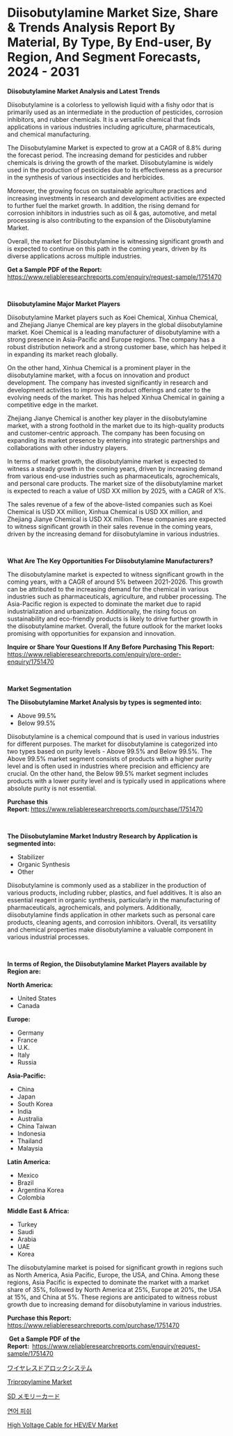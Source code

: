 <p><h1>Diisobutylamine Market Size, Share & Trends Analysis Report By Material, By Type, By End-user, By Region, And Segment Forecasts, 2024 - 2031</h1></p><p><strong>Diisobutylamine Market Analysis and Latest Trends</strong></p>
<p><p>Diisobutylamine is a colorless to yellowish liquid with a fishy odor that is primarily used as an intermediate in the production of pesticides, corrosion inhibitors, and rubber chemicals. It is a versatile chemical that finds applications in various industries including agriculture, pharmaceuticals, and chemical manufacturing.</p><p>The Diisobutylamine Market is expected to grow at a CAGR of 8.8% during the forecast period. The increasing demand for pesticides and rubber chemicals is driving the growth of the market. Diisobutylamine is widely used in the production of pesticides due to its effectiveness as a precursor in the synthesis of various insecticides and herbicides.</p><p>Moreover, the growing focus on sustainable agriculture practices and increasing investments in research and development activities are expected to further fuel the market growth. In addition, the rising demand for corrosion inhibitors in industries such as oil & gas, automotive, and metal processing is also contributing to the expansion of the Diisobutylamine Market.</p><p>Overall, the market for Diisobutylamine is witnessing significant growth and is expected to continue on this path in the coming years, driven by its diverse applications across multiple industries.</p></p>
<p><strong>Get a Sample PDF of the Report:&nbsp;</strong> <a href="https://www.reliableresearchreports.com/enquiry/request-sample/1751470">https://www.reliableresearchreports.com/enquiry/request-sample/1751470</a></p>
<p>&nbsp;</p>
<p><strong>Diisobutylamine Major Market Players</strong></p>
<p><p>Diisobutylamine Market players such as Koei Chemical, Xinhua Chemical, and Zhejiang Jianye Chemical are key players in the global diisobutylamine market. Koei Chemical is a leading manufacturer of diisobutylamine with a strong presence in Asia-Pacific and Europe regions. The company has a robust distribution network and a strong customer base, which has helped it in expanding its market reach globally.</p><p>On the other hand, Xinhua Chemical is a prominent player in the diisobutylamine market, with a focus on innovation and product development. The company has invested significantly in research and development activities to improve its product offerings and cater to the evolving needs of the market. This has helped Xinhua Chemical in gaining a competitive edge in the market.</p><p>Zhejiang Jianye Chemical is another key player in the diisobutylamine market, with a strong foothold in the market due to its high-quality products and customer-centric approach. The company has been focusing on expanding its market presence by entering into strategic partnerships and collaborations with other industry players.</p><p>In terms of market growth, the diisobutylamine market is expected to witness a steady growth in the coming years, driven by increasing demand from various end-use industries such as pharmaceuticals, agrochemicals, and personal care products. The market size of the diisobutylamine market is expected to reach a value of USD XX million by 2025, with a CAGR of X%.</p><p>The sales revenue of a few of the above-listed companies such as Koei Chemical is USD XX million, Xinhua Chemical is USD XX million, and Zhejiang Jianye Chemical is USD XX million. These companies are expected to witness significant growth in their sales revenue in the coming years, driven by the increasing demand for diisobutylamine in various industries.</p></p>
<p>&nbsp;</p>
<p><strong>What Are The Key Opportunities For Diisobutylamine Manufacturers?</strong></p>
<p><p>The diisobutylamine market is expected to witness significant growth in the coming years, with a CAGR of around 5% between 2021-2026. This growth can be attributed to the increasing demand for the chemical in various industries such as pharmaceuticals, agriculture, and rubber processing. The Asia-Pacific region is expected to dominate the market due to rapid industrialization and urbanization. Additionally, the rising focus on sustainability and eco-friendly products is likely to drive further growth in the diisobutylamine market. Overall, the future outlook for the market looks promising with opportunities for expansion and innovation.</p></p>
<p><strong>Inquire or Share Your Questions If Any Before Purchasing This Report:</strong> <a href="https://www.reliableresearchreports.com/enquiry/pre-order-enquiry/1751470">https://www.reliableresearchreports.com/enquiry/pre-order-enquiry/1751470</a></p>
<p>&nbsp;</p>
<p><strong>Market Segmentation</strong></p>
<p><strong>The Diisobutylamine Market Analysis by types is segmented into:</strong></p>
<p><ul><li>Above 99.5%</li><li>Below 99.5%</li></ul></p>
<p><p>Diisobutylamine is a chemical compound that is used in various industries for different purposes. The market for diisobutylamine is categorized into two types based on purity levels - Above 99.5% and Below 99.5%. The Above 99.5% market segment consists of products with a higher purity level and is often used in industries where precision and efficiency are crucial. On the other hand, the Below 99.5% market segment includes products with a lower purity level and is typically used in applications where absolute purity is not essential.</p></p>
<p><strong>Purchase this Report:&nbsp;</strong><a href="https://www.reliableresearchreports.com/purchase/1751470">https://www.reliableresearchreports.com/purchase/1751470</a></p>
<p>&nbsp;</p>
<p><strong>The Diisobutylamine Market Industry Research by Application is segmented into:</strong></p>
<p><ul><li>Stabilizer</li><li>Organic Synthesis</li><li>Other</li></ul></p>
<p><p>Diisobutylamine is commonly used as a stabilizer in the production of various products, including rubber, plastics, and fuel additives. It is also an essential reagent in organic synthesis, particularly in the manufacturing of pharmaceuticals, agrochemicals, and polymers. Additionally, diisobutylamine finds application in other markets such as personal care products, cleaning agents, and corrosion inhibitors. Overall, its versatility and chemical properties make diisobutylamine a valuable component in various industrial processes.</p></p>
<p>&nbsp;</p>
<p><strong>In terms of Region, the Diisobutylamine Market Players available by Region are:</strong></p>
<p>
    <p> <strong> North America: </strong>
        <ul>
            <li>United States</li>
            <li>Canada</li>
        </ul>
        </p> 
    <p> <strong> Europe: </strong>
        <ul>
            <li>Germany</li>
            <li>France</li>
            <li>U.K.</li>
            <li>Italy</li>
            <li>Russia</li>
        </ul>
        </p> 
    <p> <strong> Asia-Pacific: </strong>
        <ul>
            <li>China</li>
            <li>Japan</li>
            <li>South Korea</li>
            <li>India</li>
            <li>Australia</li>
            <li>China Taiwan</li>
            <li>Indonesia</li>
            <li>Thailand</li>
            <li>Malaysia</li>
        </ul>
        </p> 
    <p> <strong> Latin America: </strong>
        <ul>
            <li>Mexico</li>
            <li>Brazil</li>
            <li>Argentina Korea</li>
            <li>Colombia</li>
        </ul>
        </p> 
    <p> <strong> Middle East & Africa: </strong>
        <ul>
            <li>Turkey</li>
            <li>Saudi</li>
            <li>Arabia</li>
            <li>UAE</li>
            <li>Korea</li>
        </ul>
    </p>
    </p>
<p><p>The diisobutylamine market is poised for significant growth in regions such as North America, Asia Pacific, Europe, the USA, and China. Among these regions, Asia Pacific is expected to dominate the market with a market share of 35%, followed by North America at 25%, Europe at 20%, the USA at 15%, and China at 5%. These regions are anticipated to witness robust growth due to increasing demand for diisobutylamine in various industries.</p></p>
<p><strong>Purchase this Report: </strong><a href="https://www.reliableresearchreports.com/purchase/1751470">https://www.reliableresearchreports.com/purchase/1751470</a></p>
<p>&nbsp;<strong>Get a Sample PDF of the Report:&nbsp;&nbsp;</strong><a href="https://www.reliableresearchreports.com/enquiry/request-sample/1751470">https://www.reliableresearchreports.com/enquiry/request-sample/1751470</a></p>
<p><strong></strong></p>
<p><p><a href="https://github.com/lrlmopnhwd79300/Market-Research-Report-List-1/blob/main/5512677191344.md">ワイヤレスドアロックシステム</a></p><p><a href="https://github.com/lubmix/Market-Research-Report-List-1/blob/main/tripropylamine-market.md">Tripropylamine Market</a></p><p><a href="https://github.com/wkuactfdzwizk06/Market-Research-Report-List-1/blob/main/3969772191343.md">SD メモリーカード</a></p><p><a href="https://github.com/vsckjg50460/Market-Research-Report-List-1/blob/main/3615535191189.md">연어 피쉬</a></p><p><a href="https://issuu.com/reportprime-2/docs/high-voltage-cable-for-hevev-market-size-2030.pptx">High Voltage Cable for HEV/EV Market</a></p></p>